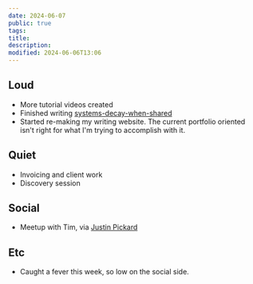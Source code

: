 ```yaml
---
date: 2024-06-07
public: true
tags: 
title: 
description: 
modified: 2024-06-06T13:06
---
```

## Loud
- More tutorial videos created
- Finished writing [systems-decay-when-shared](../blog/systems-decay-when-shared.md)
- Started re-making my writing website. The current portfolio oriented isn't right for what I'm trying to accomplish with it.

## Quiet
- Invoicing and client work
- Discovery session

## Social
- Meetup with Tim, via [Justin Pickard](Justin%20Pickard.md)

## Etc
- Caught a fever this week, so low on the social side.